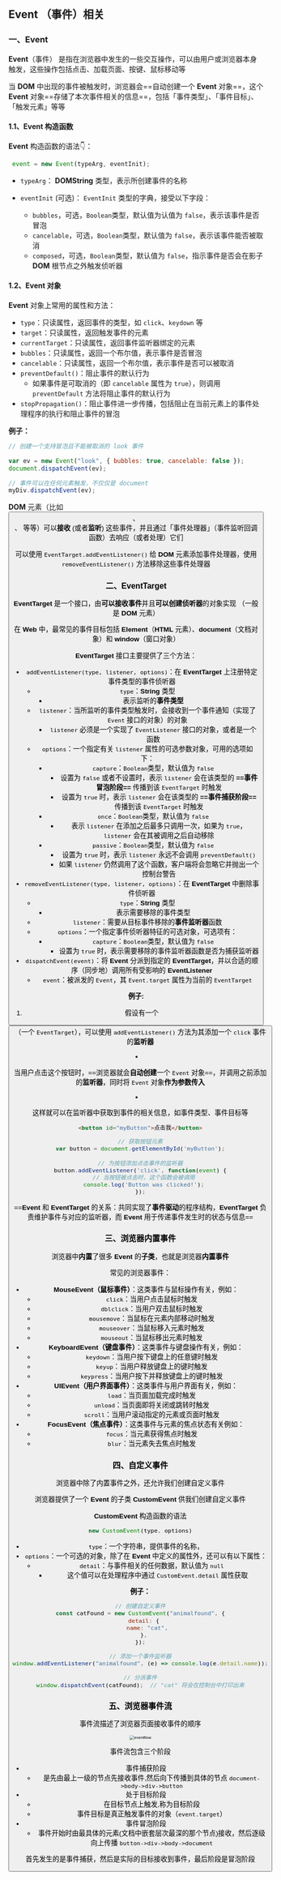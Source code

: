 ## Event （事件）相关

### 一、Event

**Event**（事件） 是指在浏览器中发生的一些交互操作，可以由用户或浏览器本身触发，这些操作包括点击、加载页面、按键、鼠标移动等

当 **DOM** 中出现的事件被触发时，浏览器会==自动创建一个 **Event** 对象==，这个 **Event** 对象==存储了本次事件相关的信息==，包括「事件类型」、「事件目标」、「触发元素」等等

#### 1.1、Event 构造函数

**Event** 构造函数的语法👇：

```js
 event = new Event(typeArg, eventInit);
```

- `typeArg`： **DOMString** 类型，表示所创建事件的名称

- `eventInit` (可选)： `EventInit` 类型的字典，接受以下字段：
  - `bubbles`，可选，`Boolean`类型，默认值为认值为 `false`，表示该事件是否冒泡
  - `cancelable`，可选，`Boolean`类型，默认值为 `false`，表示该事件能否被取消
  - `composed`，可选，`Boolean`类型，默认值为 `false`，指示事件是否会在影子 **DOM** 根节点之外触发侦听器

#### 1.2、Event 对象

**Event** 对象上常用的属性和方法：

- `type`：只读属性，返回事件的类型，如 `click`、`keydown` 等
- `target`：只读属性，返回触发事件的元素
- `currentTarget`：只读属性，返回事件监听器绑定的元素
- `bubbles`：只读属性，返回一个布尔值，表示事件是否冒泡
- `cancelable`：只读属性，返回一个布尔值，表示事件是否可以被取消
- `preventDefault()`：阻止事件的默认行为
  - 如果事件是可取消的（即 `cancelable` 属性为 `true`），则调用 `preventDefault` 方法将阻止事件的默认行为
- `stopPropagation()`：阻止事件进一步传播，包括阻止在当前元素上的事件处理程序的执行和阻止事件的冒泡

**例子：**

```js
// 创建一个支持冒泡且不能被取消的 look 事件

var ev = new Event("look", { bubbles: true, cancelable: false });
document.dispatchEvent(ev);

// 事件可以在任何元素触发，不仅仅是 document
myDiv.dispatchEvent(ev);
```

 **DOM** 元素（比如 <button>、<div>、<span> 等等）可以**接收** (或者**监听**) 这些事件，并且通过「事件处理器」（事件监听回调函数）去响应（或者处理）它们

可以使用 `EventTarget.addEventListener()`   给 **DOM** 元素添加事件处理器，使用 `removeEventListener()` 方法移除这些事件处理器

### 二、EventTarget

**EventTarget**  是一个接口，由**可以接收事件**并且**可以创建侦听器**的对象实现 （一般是 **DOM** 元素）<!--换句话说，任何可以接收和处理事件的对象都会实现 EventTarget 接口-->

在 **Web** 中，最常见的事件目标包括 **Element**（**HTML** 元素）、**document**（文档对象）和 **window**（窗口对象）

**EventTarget**  接口主要提供了三个方法：

- `addEventListener(type, listener, options)`：在 **EventTarget** 上注册特定事件类型的事件侦听器
  - `type`：**String** 类型
    - 表示监听的**事件类型**
  - `listener`：当所监听的事件类型触发时，会接收到一个事件通知（实现了 `Event` 接口的对象）的对象
    - `listener` 必须是一个实现了 `EventListener` 接口的对象，或者是一个函数 <!--通常是一个函数-->
  - `options`：一个指定有关 `listener` 属性的可选参数对象，可用的选项如下：
    - `capture`：`Boolean`类型，默认值为 `false`
      - 设置为 `false` 或者不设置时，表示 `listener` 会在该类型的 **==事件冒泡阶段==** 传播到该 `EventTarget` 时触发 
      - 设置为 `true` 时，表示 `listener` 会在该类型的 **==事件捕获阶段==** 传播到该 `EventTarget` 时触发 
    - `once`：`Boolean`类型，默认值为 `false`
      - 表示 `listener` 在添加之后最多只调用一次，如果为 `true`，`listener` 会在其被调用之后自动移除
    - `passive`：`Boolean`类型，默认值为 `false`
      - 设置为 `true` 时，表示 `listener` 永远不会调用 `preventDefault()`
      - 如果 `listener` 仍然调用了这个函数，客户端将会忽略它并抛出一个控制台警告
- `removeEventListener(type, listener, options)`：在 **EventTarget** 中删除事件侦听器
  - `type`：**String** 类型
    - 表示需要移除的事件类型
  - `listener`：需要从目标事件移除的**事件监听器**函数
  - `options`：一个指定事件侦听器特征的可选对象，可选项有：
    - `capture`：`Boolean`类型，默认值为 `false`
      - 设置为 `true` 时，表示需要移除的事件监听器函数是否为捕获监听器
- `dispatchEvent(event)`：将 **Event** 分派到指定的 **EventTarget**，并以合适的顺序（同步地）调用所有受影响的 **EventListener**
  - `event`：被派发的 `Event`，其 `Event.target` 属性为当前的 `EventTarget`

**例子:**

1. 假设有一个 <button>（一个 `EventTarget`），可以使用  `addEventListener()` 方法为其添加一个 `click` 事件的**监听器**

2. 当用户点击这个按钮时，==浏览器就会**自动创建**一个 `Event` 对象==，并调用之前添加的**监听器**，同时将 `Event` 对象**作为参数传入**

3. 这样就可以在监听器中获取到事件的相关信息，如事件类型、事件目标等

   ```html
   <button id="myButton">点击我</button>
   ```

   ```js
   // 获取按钮元素
   var button = document.getElementById('myButton');
   
   // 为按钮添加点击事件的监听器
   button.addEventListener('click', function(event) {
     // 当按钮被点击时，这个函数会被调用
     console.log('Button was clicked!');
   });
   ```

==**Event** 和 **EventTarget** 的关系：共同实现了**事件驱动**的程序结构，**EventTarget** 负责维护事件与对应的监听器，而 **Event** 用于传递事件发生时的状态与信息==

### 三、浏览器内置事件

浏览器中**内置**了很多 **Event** 的**子类**，也就是浏览器**内置事件**

常见的浏览器事件：

- **MouseEvent（鼠标事件）**：这类事件与鼠标操作有关，例如：
  - `click`：当用户点击鼠标时触发
  - `dblclick`：当用户双击鼠标时触发
  - `mousemove`：当鼠标在元素内部移动时触发
  - `mouseover`：当鼠标移入元素时触发
  - `mouseout`：当鼠标移出元素时触发
- **KeyboardEvent（键盘事件）**：这类事件与键盘操作有关，例如：
  - `keydown`：当用户按下键盘上的任意键时触发
  - `keyup`：当用户释放键盘上的键时触发
  - `keypress`：当用户按下并释放键盘上的键时触发
- **UIEvent（用户界面事件）**：这类事件与用户界面有关，例如：
  - `load`：当页面加载完成时触发
  - `unload`：当页面即将关闭或跳转时触发
  - `scroll`：当用户滚动指定的元素或页面时触发
- **FocusEvent（焦点事件）**：这类事件与元素的焦点状态有关例如：
  - `focus`：当元素获得焦点时触发
  - `blur`：当元素失去焦点时触发

### 四、自定义事件

浏览器中除了内置事件之外，还允许我们创建自定义事件

浏览器提供了一个 **Event** 的子类 **CustomEvent** 供我们创建自定义事件

**CustomEvent** 构造函数的语法

```js
new CustomEvent(type, options)
```

- `type`：一个字符串，提供事件的名称，<!--事件名称是区分大小写的-->
- `options`：一个可选的对象，除了在 **Event** 中定义的属性外，还可以有以下属性：
  - `detail`：与事件相关的任何数据，默认值为 `null`
    - 这个值可以在处理程序中通过 `CustomEvent.detail` 属性获取

**例子：**

```js
// 创建自定义事件
const catFound = new CustomEvent("animalfound", {
  detail: {
    name: "cat",
  },
});

// 添加一个事件监听器
window.addEventListener("animalfound", (e) => console.log(e.detail.name));

// 分派事件
window.dispatchEvent(catFound);  // "cat" 将会在控制台中打印出来
```

### 五、浏览器事件流

事件流描述了浏览器页面接收事件的顺序

<img src="https://raw.githubusercontent.com/wanglufei561/picture_repo/master/assets/202405181814289.jpg" alt="eventflow" style="zoom:60%;" />

事件流包含三个阶段

- 事件捕获阶段
  - 是先由最上一级的节点先接收事件,然后向下传播到具体的节点 `document->body->div->button`
- 处于目标阶段
  - 在目标节点上触发,称为目标阶段
  - 事件目标是真正触发事件的对象（`event.target`）<!--整个事件流中每个事件的target是同一个-->
- 事件冒泡阶段
  - 事件开始时由最具体的元素(文档中嵌套层次最深的那个节点)接收，然后逐级向上传播 `button->div->body->document`

首先发生的是事件捕获，然后是实际的目标接收到事件，最后阶段是冒泡阶段

